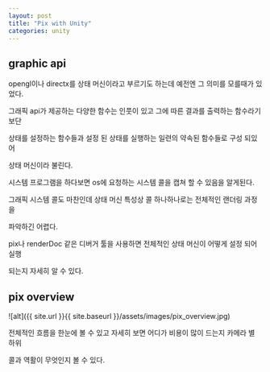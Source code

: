 ```yaml
---
layout: post
title: "Pix with Unity"
categories: unity
---
```


## graphic api 

opengl이나 directx를 상태 머신이라고 부르기도 하는데 예전엔 그 의미를 모를때가 있었다.

그래픽 api가 제공하는 다양한 함수는 인풋이 있고 그에 따른 결과를 출력하는 함수라기 보단

상태를 설정하는 함수들과 설정 된 상태를 실행하는 일련의 약속된 함수들로 구성 되있어 

상태 머신이라 불린다.  


시스템 프로그램을 하다보면 os에 요청하는 시스템 콜을 캡쳐 할 수 있음을 알게된다.

그래픽 시스템 콜도 마찬인데 상태 머신 특성상 콜 하나하나로는 전체적인 랜더링 과정을 

파악하긴 어렵다.


pix나 renderDoc 같은 디버거 툴을 사용하면 전체적인 상태 머신이 어떻게 설정 되어 실행

되는지 자세히 알 수 있다.


## pix overview

![alt]({{ site.url }}{{ site.baseurl }}/assets/images/pix_overview.jpg)


전체적인 흐름을 한눈에 볼 수 있고 자세히 보면 어디가 비용이 많이 드는지 카메라 별 하위 

콜과 역활이 무엇인지 볼 수 있다.

























